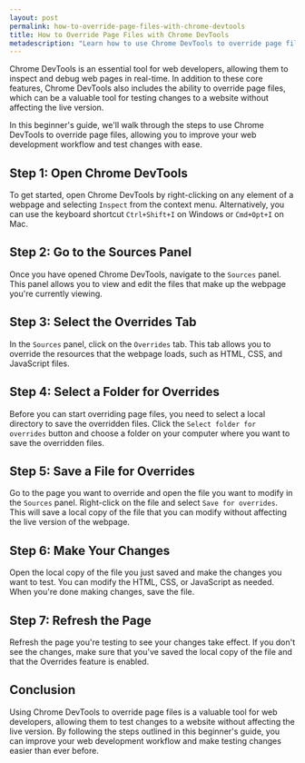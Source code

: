 ```yaml
---
layout: post
permalink: how-to-override-page-files-with-chrome-devtools
title: How to Override Page Files with Chrome DevTools
metadescription: "Learn how to use Chrome DevTools to override page files, allowing you to test changes to a website without affecting the live version."
---
```


Chrome DevTools is an essential tool for web developers, allowing them to inspect and debug web pages in real-time. In addition to these core features, Chrome DevTools also includes the ability to override page files, which can be a valuable tool for testing changes to a website without affecting the live version.

In this beginner's guide, we'll walk through the steps to use Chrome DevTools to override page files, allowing you to improve your web development workflow and test changes with ease.

## Step 1: Open Chrome DevTools

To get started, open Chrome DevTools by right-clicking on any element of a webpage and selecting `Inspect` from the context menu. Alternatively, you can use the keyboard shortcut `Ctrl+Shift+I` on Windows or `Cmd+Opt+I` on Mac.

## Step 2: Go to the Sources Panel

Once you have opened Chrome DevTools, navigate to the `Sources` panel. This panel allows you to view and edit the files that make up the webpage you're currently viewing.

## Step 3: Select the Overrides Tab

In the `Sources` panel, click on the `Overrides` tab. This tab allows you to override the resources that the webpage loads, such as HTML, CSS, and JavaScript files.

## Step 4: Select a Folder for Overrides

Before you can start overriding page files, you need to select a local directory to save the overridden files. Click the `Select folder for overrides` button and choose a folder on your computer where you want to save the overridden files.

## Step 5: Save a File for Overrides

Go to the page you want to override and open the file you want to modify in the `Sources` panel. Right-click on the file and select `Save for overrides`. This will save a local copy of the file that you can modify without affecting the live version of the webpage.

## Step 6: Make Your Changes

Open the local copy of the file you just saved and make the changes you want to test. You can modify the HTML, CSS, or JavaScript as needed. When you're done making changes, save the file.

## Step 7: Refresh the Page

Refresh the page you're testing to see your changes take effect. If you don't see the changes, make sure that you've saved the local copy of the file and that the Overrides feature is enabled.

## Conclusion

Using Chrome DevTools to override page files is a valuable tool for web developers, allowing them to test changes to a website without affecting the live version. By following the steps outlined in this beginner's guide, you can improve your web development workflow and make testing changes easier than ever before.
